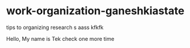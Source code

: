 # work-organization-ganeshkiastate
tips to organizing research
s
aass
 kfkfk

Hello, My name is Tek
check one more time
